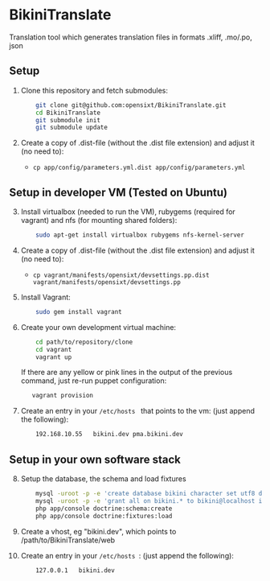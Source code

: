 # BikiniTranslate

Translation tool which generates translation files in formats .xliff, .mo/.po, json

## Setup

1.  Clone this repository and fetch submodules:
    ```bash
        git clone git@github.com:opensixt/BikiniTranslate.git
        cd BikiniTranslate
        git submodule init
        git submodule update
    ```

2.  Create a copy of .dist-file (without the .dist file extension) and adjust it (no need to):
    - ```cp app/config/parameters.yml.dist app/config/parameters.yml```

## Setup in developer VM (Tested on Ubuntu)

3.  Install virtualbox (needed to run the VM), rubygems (required for vagrant) and nfs (for mounting shared folders):
    ```bash
        sudo apt-get install virtualbox rubygems nfs-kernel-server
    ```

4.  Create a copy of .dist-file (without the .dist file extension) and adjust it (no need to):
    - ```cp vagrant/manifests/opensixt/devsettings.pp.dist vagrant/manifests/opensixt/devsettings.pp```

5.  Install Vagrant:
    ```bash
        sudo gem install vagrant
    ```

6.  Create your own development virtual machine:
    ```bash
        cd path/to/repository/clone
        cd vagrant
        vagrant up
    ```
    If there are any yellow or pink lines in the output of the previous command, just re-run puppet configuration:
    ```bash
       vagrant provision
    ```

7.  Create an entry in your ```/etc/hosts ``` that points to the vm: (just append the following):
    ```bash
        192.168.10.55   bikini.dev pma.bikini.dev
    ```

## Setup in your own software stack

8.  Setup the database, the schema and load fixtures
    ```bash
        mysql -uroot -p -e 'create database bikini character set utf8 default character set utf8 collate utf8_general_ci default collate utf8_general_ci;'
        mysql -uroot -p -e 'grant all on bikini.* to bikini@localhost identified by "bikini";'
        php app/console doctrine:schema:create
        php app/console doctrine:fixtures:load
    ```

9.  Create a vhost, eg "bikini.dev", which points to /path/to/BikiniTranslate/web

10. Create an entry in your ```/etc/hosts ```: (just append the following):
    ```bash
        127.0.0.1   bikini.dev
    ```